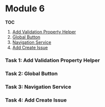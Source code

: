 # Module 6
**TOC**
1. [Add Validation Property Helper](#validation)
1. [Global Button](#globalbutton)
1. [Navigation Service](#navigationservice)
1. [Add Create Issue](#addcreateissue)

### Task 1: Add Validation Property Helper<a name="validation"></a>

### Task 2: Global Button<a name="globalbutton"></a>

### Task 3: Navigation Service<a name="navigationservice"></a>

### Task 4: Add Create Issue<a name="addcreateissue"></a>


